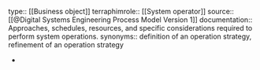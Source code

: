 type:: [[Business object]]
terraphimrole:: [[System operator]]
source:: [[@Digital Systems Engineering Process Model Version 1]]
documentation:: Approaches, schedules, resources, and specific considerations required to perform system operations.
synonyms:: definition of an operation strategy, refinement of an operation strategy

-